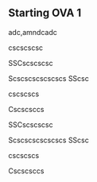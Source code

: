 ## Starting OVA 1

adc,amndcadc




cscscscsc

SSCscscscsc



Scscscscscscscs
SScsc


cscscscs





Cscscsccs


SSCscscscsc



Scscscscscscscs
SScsc


cscscscs





Cscscsccs
